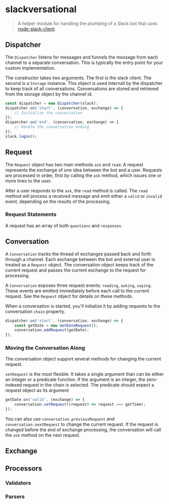 # slackversational
> A helper module for handling the plumbing of a Slack bot that uses [node-slack-client](https://github.com/slackhq/node-slack-client).


## Dispatcher
The `Dispatcher` listens for messages and funnels the message from each channel to a separate conversation. This is typically the entry point for your custom implementation.

The constructor takes two arguments. The first is the slack client. The second is a `Storage` instance. This object is used internall by the dispatcher to keep track of all conversations. Conversations are stored and retrieved from the storage object by the channel id.

```javascript
const dispatcher = new Dispatcher(slack);
dispatcher.on('start', (conversation, exchange) => {
    // Initialize the conversation
});
dispatcher.on('end', (conversation, exchange) => {
    // Handle the conversation ending
});
slack.login();
```


## Request
The `Request` object has two main methods `ask` and `read`. A request represents the exchange of one idea between the bot and a user. Requests are processed in order, first by calling the `ask` method, which issues one or more lines to the user.

After a user responds to the `ask`, the `read` method is called. The `read` method will process a received message and emit either a `valid` or `invalid` event, depending on the results of the processing.

### Request Statements
A request has an array of both `questions` and `responses`.


## Conversation
A `Conversation` tracks the thread of exchanges passed back and forth through a channel. Each exchange between the bot and external user is treated as a `Request` object. The conversation object keeps track of the current request and passes the current exchange to the request for processing.

A `Conversation` exposes three request events: `reading`, `asking`, `saying`. These events are emitted immediately before each call to the current request. See the `Request` object for details on these methods.

When a conversation is started, you'll initialize it by adding requests to the conversation `chain` property.

```javascript
dispatcher.on('start', (conversation, exchange) => {
    const getDate = new GetDateRequest();
    conversation.addRequest(getDate);
});
```

### Moving the Conversation Along
The conversation object support several methods for changing the current request.

`setRequest` is the most flexible. It takes a single argument than can be either an integer or a predicate function. If the argument is an integer, the zero-indexed request in the chain is selected. The predicate should expect a request object as its argument

```javascript
getDate.on('valid', (exchange) => {
    conversation.setRequest((request) => request === getTime);
});
```

You can also use `conversation.previousRequest` and `conversation.nextRequest` to change the current request. If the request is changed before the end of exchange processing, the conversation will call the `ask` method on the next request.


## Exchange 


## Processors

### Validators


### Parsers


